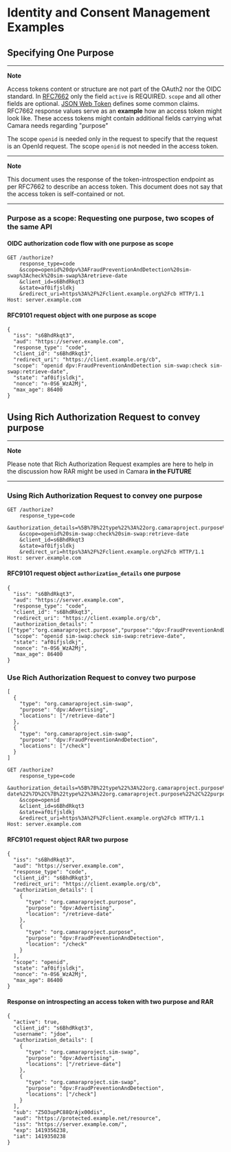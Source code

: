 # Identity and Consent Management Examples

## Specifying One Purpose

---
**Note**

Access tokens content or structure are not part of the OAuth2 nor the OIDC standard. In [RFC7662](https://datatracker.ietf.org/doc/html/rfc7662) only the field `active` is REQUIRED.
`scope` and all other fields are optional. [JSON Web Token](https://datatracker.ietf.org/doc/html/rfc7519#section-4.1) defines some common claims.
RFC7662 response values serve as an **example** how an access token might look like. These access tokens might contain additional fields carrying what Camara needs regarding "purpose"

The scope `openid` is needed only in the request to specify that the request is an OpenId request. The scope `openid` is not needed in the access token.

---
**Note**

This document uses the response of the token-introspection endpoint as per RFC7662 to describe an access token.
This document does not say that the access token is self-contained or not.

---

### Purpose as a scope: Requesting one purpose, two scopes of the same API

#### OIDC authorization code flow with one purpose as scope

```
GET /authorize?
    response_type=code
    &scope=openid%20dpv%3AFraudPreventionAndDetection%20sim-swap%3Acheck%20sim-swap%3Aretrieve-date
    &client_id=s6BhdRkqt3
    &state=af0ifjsldkj
    &redirect_uri=https%3A%2F%2Fclient.example.org%2Fcb HTTP/1.1
Host: server.example.com
```

#### RFC9101 request object with one purpose as scope

```
{
  "iss": "s6BhdRkqt3",
  "aud": "https://server.example.com",
  "response_type": "code",
  "client_id": "s6BhdRkqt3",
  "redirect_uri": "https://client.example.org/cb",
  "scope": "openid dpv:FraudPreventionAndDetection sim-swap:check sim-swap:retrieve-date",
  "state": "af0ifjsldkj",
  "nonce": "n-0S6_WzA2Mj",
  "max_age": 86400
}
```


## Using Rich Authorization Request to convey purpose

---
**Note**

Please note that Rich Authorization Request examples are here to help in the discussion how RAR might be used in Camara **in the FUTURE**

---

### Using Rich Authorization Request to convey one purpose


```
GET /authorize?
    response_type=code
    &authorization_details=%5B%7B%22type%22%3A%22org.camaraproject.purpose%22%2C%22purpose%22%3A%22dpv%3AFraudPreventionAndDetection%22%7D%5D
    &scope=openid%20sim-swap:check%20sim-swap:retrieve-date
    &client_id=s6BhdRkqt3
    &state=af0ifjsldkj
    &redirect_uri=https%3A%2F%2Fclient.example.org%2Fcb HTTP/1.1
Host: server.example.com
```

#### RFC9101 request object `authorization_details` one purpose

```
{
  "iss": "s6BhdRkqt3",
  "aud": "https://server.example.com",
  "response_type": "code",
  "client_id": "s6BhdRkqt3",
  "redirect_uri": "https://client.example.org/cb",
  "authorization_details": "[{"type":"org.camaraproject.purpose","purpose":"dpv:FraudPreventionAndDetection"}]"
  "scope": "openid sim-swap:check sim-swap:retrieve-date",
  "state": "af0ifjsldkj",
  "nonce": "n-0S6_WzA2Mj",
  "max_age": 86400
}
```


### Use Rich Authorization Request to convey two purpose

```
[
  {
    "type": "org.camaraproject.sim-swap",
    "purpose": "dpv:Advertising",
    "locations": ["/retrieve-date"]
  },
  {
    "type": "org.camaraproject.sim-swap",
    "purpose": "dpv:FraudPreventionAndDetection",
    "locations": ["/check"]
  }
]
```

```
GET /authorize?
    response_type=code
    &authorization_details=%5B%7B%22type%22%3A%22org.camaraproject.purpose%22%2C%22purpose%22%3A%22dpv%3AAdvertising%22%2C%22location%22%3A%22%2Fretrieve-date%22%7D%2C%7B%22type%22%3A%22org.camaraproject.purpose%22%2C%22purpose%22%3A%22dpv%3AFraudPreventionAndDetection%22%2C%22location%22%3A%22%2Fcheck%22%7D%5D
    &scope=openid
    &client_id=s6BhdRkqt3
    &state=af0ifjsldkj
    &redirect_uri=https%3A%2F%2Fclient.example.org%2Fcb HTTP/1.1
Host: server.example.com
```

#### RFC9101 request object RAR two purpose

```
{
  "iss": "s6BhdRkqt3",
  "aud": "https://server.example.com",
  "response_type": "code",
  "client_id": "s6BhdRkqt3",
  "redirect_uri": "https://client.example.org/cb",
  "authorization_details": [
    {
      "type": "org.camaraproject.purpose",
      "purpose": "dpv:Advertising",
      "location": "/retrieve-date"
    },
    {
      "type": "org.camaraproject.purpose",
      "purpose": "dpv:FraudPreventionAndDetection",
      "location": "/check"
    }
  ],
  "scope": "openid",
  "state": "af0ifjsldkj",
  "nonce": "n-0S6_WzA2Mj",
  "max_age": 86400
}
```


#### Response on introspecting an access token with two purpose and RAR

```
{
  "active": true,
  "client_id": "s6BhdRkqt3",
  "username": "jdoe",
  "authorization_details": [
    {
      "type": "org.camaraproject.sim-swap",
      "purpose": "dpv:Advertising",
      "locations": ["/retrieve-date"]
    },
    {
      "type": "org.camaraproject.sim-swap",
      "purpose": "dpv:FraudPreventionAndDetection",
      "locations": ["/check"]
    }
  ],
  "sub": "Z5O3upPC88QrAjx00dis",
  "aud": "https://protected.example.net/resource",
  "iss": "https://server.example.com/",
  "exp": 1419356238,
  "iat": 1419350238
}
```






